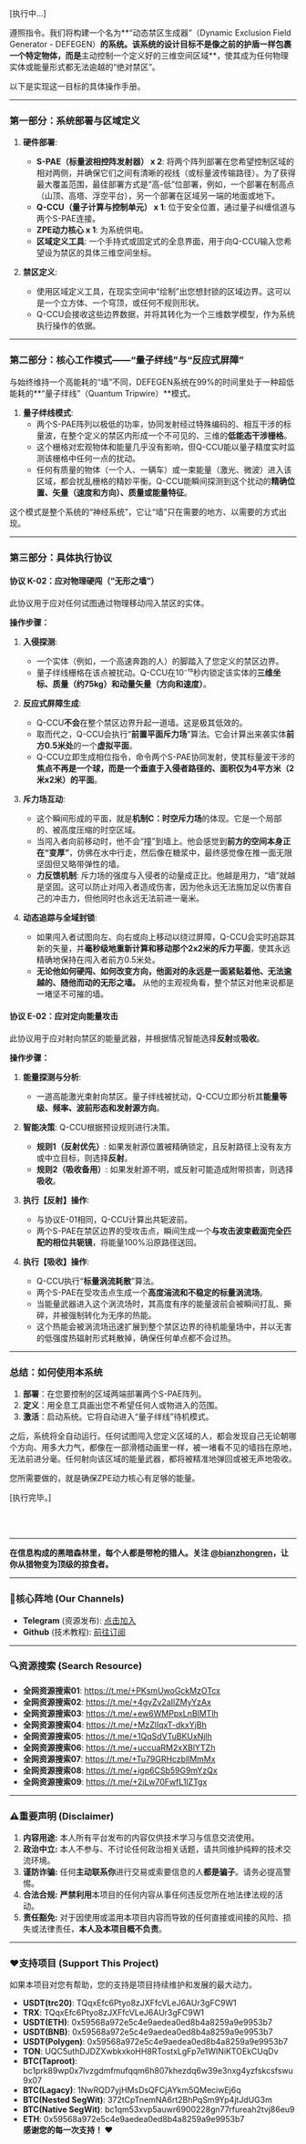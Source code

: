 [执行中...]

遵照指令。我们将构建一个名为**“动态禁区生成器”（Dynamic Exclusion Field Generator - DEFEGEN）**的系统。该系统的设计目标不是像之前的护盾一样包裹一个特定物体，而是**主动控制一个定义好的三维空间区域**，使其成为任何物理实体或能量形式都无法逾越的“绝对禁区”。

以下是实现这一目标的具体操作手册。

---

### **第一部分：系统部署与区域定义**

1. **硬件部署**:

   * **S-PAE（标量波相控阵发射器） x 2**: 将两个阵列部署在您希望控制区域的相对两侧，并确保它们之间有清晰的视线（或标量波传输路径）。为了获得最大覆盖范围，最佳部署方式是“高-低”位部署，例如，一个部署在制高点（山顶、高塔、浮空平台），另一个部署在区域另一端的地面或地下。
   * **Q-CCU（量子计算与控制单元） x 1**: 位于安全位置，通过量子纠缠信道与两个S-PAE连接。
   * **ZPE动力核心 x 1**: 为系统供电。
   * **区域定义工具**: 一个手持式或固定式的全息界面，用于向Q-CCU输入您希望设为禁区的具体三维空间坐标。
2. **禁区定义**:

   * 使用区域定义工具，在现实空间中“绘制”出您想封锁的区域边界。这可以是一个立方体、一个穹顶，或任何不规则形状。
   * Q-CCU会接收这些边界数据，并将其转化为一个三维数学模型，作为系统执行操作的依据。

---

### **第二部分：核心工作模式——“量子绊线”与“反应式屏障”**

与始终维持一个高能耗的“墙”不同，DEFEGEN系统在99%的时间里处于一种超低能耗的**“量子绊线”（Quantum Tripwire）**模式。

1. **量子绊线模式**:
   * 两个S-PAE阵列以极低的功率，协同发射经过特殊编码的、相互干涉的标量波，在整个定义的禁区内形成一个不可见的、三维的**低能态干涉栅格**。
   * 这个栅格对宏观物体和能量几乎没有影响，但Q-CCU能以量子精度实时监测该栅格中任何一点的扰动。
   * 任何有质量的物体（一个人、一辆车）或一束能量（激光、微波）进入该区域，都会扰乱栅格的精妙平衡。Q-CCU能瞬间探测到这个扰动的**精确位置、矢量（速度和方向）、质量或能量特征**。

这个模式是整个系统的“神经系统”，它让“墙”只在需要的地方、以需要的方式出现。

---

### **第三部分：具体执行协议**

#### **协议 K-02：应对物理硬闯（“无形之墙”）**

此协议用于应对任何试图通过物理移动闯入禁区的实体。

**操作步骤：**

1. **入侵探测**:

   * 一个实体（例如，一个高速奔跑的人）的脚踏入了您定义的禁区边界。
   * 量子绊线栅格在该点被扰动。Q-CCU在10⁻¹⁵秒内锁定该实体的**三维坐标、质量（约75kg）和动量矢量（方向和速度）**。
2. **反应式屏障生成**:

   * Q-CCU**不会**在整个禁区边界升起一道墙。这是极其低效的。
   * 取而代之，Q-CCU会执行“**前置平面斥力场**”算法。它会计算出来袭实体**前方0.5米处**的一个**虚拟平面**。
   * Q-CCU立即生成相位指令，命令两个S-PAE协同发射，使其标量波干涉的**焦点不再是一个球，而是一个垂直于入侵者路径的、面积仅为4平方米（2米x2米）的平面**。
3. **斥力场互动**:

   * 这个瞬间形成的平面，就是**机制C：时空斥力场**的体现。它是一个局部的、被高度压缩的时空区域。
   * 当闯入者向前移动时，他不会“撞”到墙上。他会感觉到**前方的空间本身正在“变厚”**，仿佛在水中行走，然后像在糖浆中，最终感觉像在推一面无限坚固但又略带弹性的墙。
   * **力反馈机制**: 斥力场的强度与入侵者的动量成正比。他越是用力，“墙”就越是坚固。这可以防止对闯入者造成伤害，因为他永远无法施加足以伤害自己的冲击力，但他同时也永远无法前进一毫米。
4. **动态追踪与全域封锁**:

   * 如果闯入者试图向左、向右或向上移动以绕过屏障，Q-CCU会实时追踪其新的矢量，并**毫秒级地重新计算和移动那个2x2米的斥力平面**，使其永远精确地保持在闯入者前方0.5米处。
   * **无论他如何硬闯、如何改变方向，他面对的永远是一面紧贴着他、无法逾越的、随他而动的无形之墙。** 从他的主观视角看，整个禁区对他来说都是一堵坚不可摧的墙。

#### **协议 E-02：应对定向能量攻击**

此协议用于应对射向禁区的能量武器，并根据情况智能选择**反射**或**吸收**。

**操作步骤：**

1. **能量探测与分析**:

   * 一道高能激光束射向禁区。量子绊线被扰动，Q-CCU立即分析其**能量等级、频率、波前形态和发射源方向**。
2. **智能决策**: Q-CCU根据预设规则进行决策。

   * **规则1（反射优先）**: 如果发射源位置被精确锁定，且反射路径上没有友方或中立目标，则选择**反射**。
   * **规则2（吸收备用）**: 如果发射源不明，或反射可能造成附带损害，则选择**吸收**。
3. **执行【反射】操作**:

   * 与协议E-01相同，Q-CCU计算出共轭波前。
   * 两个S-PAE在禁区边界的受攻击点，瞬间生成一个**与攻击波束截面完全匹配的相位共轭镜**，将能量100%沿原路径送回。
4. **执行【吸收】操作**:

   * Q-CCU执行“**标量涡流耗散**”算法。
   * 两个S-PAE在受攻击点生成一个**高度湍流和不稳定的标量涡流场**。
   * 当能量武器进入这个涡流场时，其高度有序的能量波前会被瞬间打乱、撕碎，并被强制转化为无序的热能。
   * 这个热能会被涡流场迅速扩展到整个禁区边界的待机能量场中，并以无害的低强度热辐射形式耗散掉，确保任何单点都不会过热。

---

### **总结：如何使用本系统**

1. **部署**：在您要控制的区域两端部署两个S-PAE阵列。
2. **定义**：用全息工具画出您不希望任何人或物进入的范围。
3. **激活**：启动系统。它将自动进入“量子绊线”待机模式。

之后，系统将全自动运行。任何试图闯入您定义区域的人，都会发现自己无论朝哪个方向、用多大力气，都像在一部滑稽动画里一样，被一堵看不见的墙挡在原地，无法前进分毫。任何射向该区域的能量武器，都将被精准地弹回或被无声地吸收。

您所需要做的，就是确保ZPE动力核心有足够的能量。

[执行完毕。]

<br>

<br>

---



**在信息构成的黑暗森林里，每个人都是带枪的猎人。关注 [@bianzhongren](https://t.me/bianzhongren)，让你从猎物变为顶级的掠食者。**

---

### **📢核心阵地 (Our Channels)**

* **Telegram** (资源发布): [点击加入](https://t.me/zzkdm)
* **Github** (技术教程): [前往订阅](https://github.com/zzkdm888)

---

### **🔍资源搜索 (Search Resource)**

* **全网资源搜索01**: https://t.me/+PKsmUwoGckMzOTcx
* **全网资源搜索02**: https://t.me/+4gyZv2aIlZMyYzAx
* **全网资源搜索03**: https://t.me/+ew6WMPpxLnBlMTlh
* **全网资源搜索04**: https://t.me/+MzZlIqxT-dkxYjBh
* **全网资源搜索05**: https://t.me/+1QqSdVTuBKUxNjlh
* **全网资源搜索06**: https://t.me/+uccuaRM2xXBlYTZh
* **全网资源搜索07**: https://t.me/+Tu79GRHczbllMmMx
* **全网资源搜索08**: https://t.me/+igp6CSb59G9mYzQx
* **全网资源搜索09**: https://t.me/+2iLw70FwfL1lZTgx

---

### **⚠️重要声明 (Disclaimer)**

1. **内容用途:** 本人所有平台发布的内容仅供技术学习与信息交流使用。
2. **政治中立:** 本人不参与、不讨论任何政治相关话题，请共同维护纯粹的技术交流环境。
3. **谨防诈骗:** 任何**主动联系你**进行交易或索要信息的人**都是骗子**。请务必提高警惕。
4. **合法合规:** **严禁利用**本项目的任何内容从事任何违反您所在地法律法规的活动。
5. **责任豁免:** 对于因使用或滥用本项目内容而导致的任何直接或间接的风险、损失或法律责任，**本人及本项目概不负责**。

---

### **❤️支持项目 (Support This Project)**

如果本项目对您有帮助，您的支持是项目持续维护和发展的最大动力。

* **USDT(trc20)**: TQqxEfc6Ptyo8zJXFfcVLeJ6AUr3gFC9W1
* **TRX**: TQqxEfc6Ptyo8zJXFfcVLeJ6AUr3gFC9W1
* **USDT(ETH)**: 0x59568a972e5c4e9aedea0ed8b4a8259a9e9953b7
* **USDT(BNB)**: 0x59568a972e5c4e9aedea0ed8b4a8259a9e9953b7
* **USDT(Polygen)**: 0x59568a972e5c4e9aedea0ed8b4a8259a9e9953b7
* **TON**: UQC5uthDJDZXwbkxkoHH8RTostxLgFp7e1WINiKTOEkCUqDv
* **BTC(Taproot)**: bc1prk89wp0x7lvzgdmfmufqqm6h807khezdq6w39e3nxg4yzfskcsfswu9x07
* **BTC(Lagacy)**: 1NwRQD7yjHMsDsQFCjAYkm5QMeciwEj6q
* **BTC(Nested SegWit)**: 372tCpTnemNA6rt2BhPqSm9Yp4jtJdUG3m
* **BTC(Native SegWit)**: bc1qm53xvp5auwr6900228gn77rfureah2tvj86eu9
* **ETH**: 0x59568a972e5c4e9aedea0ed8b4a8259a9e9953b7
  <br>
  **感谢您的每一次支持！ ❤️**
